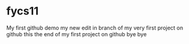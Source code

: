# fycs11
My first github demo
my new edit in branch of my very first project on github
this the end of my first project on github
bye bye
